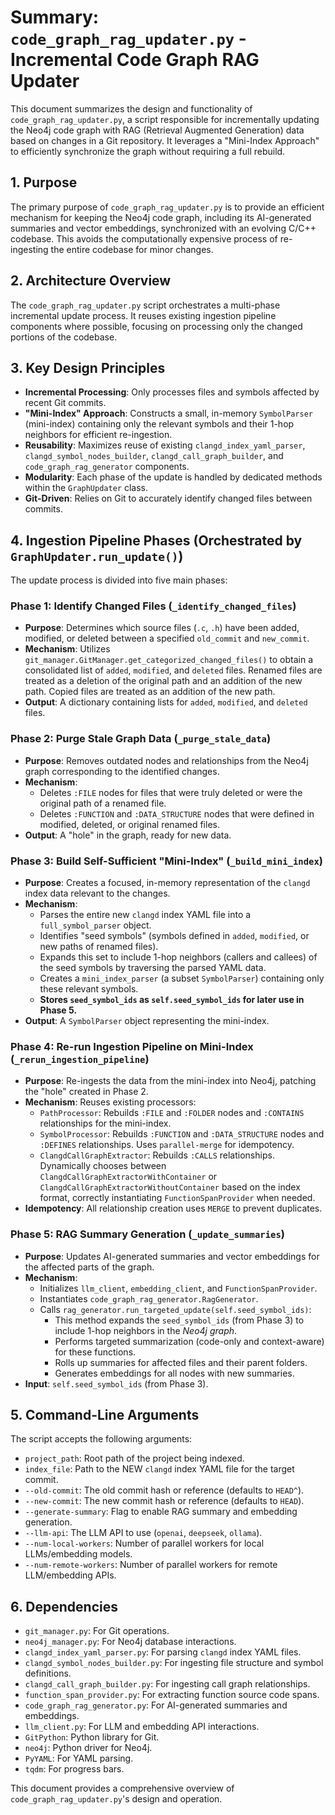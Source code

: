 # Summary: `code_graph_rag_updater.py` - Incremental Code Graph RAG Updater

This document summarizes the design and functionality of `code_graph_rag_updater.py`, a script responsible for incrementally updating the Neo4j code graph with RAG (Retrieval Augmented Generation) data based on changes in a Git repository. It leverages a "Mini-Index Approach" to efficiently synchronize the graph without requiring a full rebuild.

## 1. Purpose

The primary purpose of `code_graph_rag_updater.py` is to provide an efficient mechanism for keeping the Neo4j code graph, including its AI-generated summaries and vector embeddings, synchronized with an evolving C/C++ codebase. This avoids the computationally expensive process of re-ingesting the entire codebase for minor changes.

## 2. Architecture Overview

The `code_graph_rag_updater.py` script orchestrates a multi-phase incremental update process. It reuses existing ingestion pipeline components where possible, focusing on processing only the changed portions of the codebase.

## 3. Key Design Principles

*   **Incremental Processing**: Only processes files and symbols affected by recent Git commits.
*   **"Mini-Index" Approach**: Constructs a small, in-memory `SymbolParser` (mini-index) containing only the relevant symbols and their 1-hop neighbors for efficient re-ingestion.
*   **Reusability**: Maximizes reuse of existing `clangd_index_yaml_parser`, `clangd_symbol_nodes_builder`, `clangd_call_graph_builder`, and `code_graph_rag_generator` components.
*   **Modularity**: Each phase of the update is handled by dedicated methods within the `GraphUpdater` class.
*   **Git-Driven**: Relies on Git to accurately identify changed files between commits.

## 4. Ingestion Pipeline Phases (Orchestrated by `GraphUpdater.run_update()`)

The update process is divided into five main phases:

### Phase 1: Identify Changed Files (`_identify_changed_files`)

*   **Purpose**: Determines which source files (`.c`, `.h`) have been added, modified, or deleted between a specified `old_commit` and `new_commit`.
*   **Mechanism**: Utilizes `git_manager.GitManager.get_categorized_changed_files()` to obtain a consolidated list of `added`, `modified`, and `deleted` files. Renamed files are treated as a deletion of the original path and an addition of the new path. Copied files are treated as an addition of the new path.
*   **Output**: A dictionary containing lists for `added`, `modified`, and `deleted` files.

### Phase 2: Purge Stale Graph Data (`_purge_stale_data`)

*   **Purpose**: Removes outdated nodes and relationships from the Neo4j graph corresponding to the identified changes.
*   **Mechanism**: 
    *   Deletes `:FILE` nodes for files that were truly deleted or were the original path of a renamed file.
    *   Deletes `:FUNCTION` and `:DATA_STRUCTURE` nodes that were defined in modified, deleted, or original renamed files.
*   **Output**: A "hole" in the graph, ready for new data.

### Phase 3: Build Self-Sufficient "Mini-Index" (`_build_mini_index`)

*   **Purpose**: Creates a focused, in-memory representation of the `clangd` index data relevant to the changes.
*   **Mechanism**: 
    *   Parses the entire new `clangd` index YAML file into a `full_symbol_parser` object.
    *   Identifies "seed symbols" (symbols defined in `added`, `modified`, or new paths of renamed files).
    *   Expands this set to include 1-hop neighbors (callers and callees) of the seed symbols by traversing the parsed YAML data.
    *   Creates a `mini_index_parser` (a subset `SymbolParser`) containing only these relevant symbols.
    *   **Stores `seed_symbol_ids` as `self.seed_symbol_ids` for later use in Phase 5.**
*   **Output**: A `SymbolParser` object representing the mini-index.

### Phase 4: Re-run Ingestion Pipeline on Mini-Index (`_rerun_ingestion_pipeline`)

*   **Purpose**: Re-ingests the data from the mini-index into Neo4j, patching the "hole" created in Phase 2.
*   **Mechanism**: Reuses existing processors:
    *   `PathProcessor`: Rebuilds `:FILE` and `:FOLDER` nodes and `:CONTAINS` relationships for the mini-index.
    *   `SymbolProcessor`: Rebuilds `:FUNCTION` and `:DATA_STRUCTURE` nodes and `:DEFINES` relationships. Uses `parallel-merge` for idempotency.
    *   `ClangdCallGraphExtractor`: Rebuilds `:CALLS` relationships. Dynamically chooses between `ClangdCallGraphExtractorWithContainer` or `ClangdCallGraphExtractorWithoutContainer` based on the index format, correctly instantiating `FunctionSpanProvider` when needed.
*   **Idempotency**: All relationship creation uses `MERGE` to prevent duplicates.

### Phase 5: RAG Summary Generation (`_update_summaries`)

*   **Purpose**: Updates AI-generated summaries and vector embeddings for the affected parts of the graph.
*   **Mechanism**: 
    *   Initializes `llm_client`, `embedding_client`, and `FunctionSpanProvider`.
    *   Instantiates `code_graph_rag_generator.RagGenerator`.
    *   Calls `rag_generator.run_targeted_update(self.seed_symbol_ids)`:
        *   This method expands the `seed_symbol_ids` (from Phase 3) to include 1-hop neighbors in the *Neo4j graph*.
        *   Performs targeted summarization (code-only and context-aware) for these functions.
        *   Rolls up summaries for affected files and their parent folders.
        *   Generates embeddings for all nodes with new summaries.
*   **Input**: `self.seed_symbol_ids` (from Phase 3).

## 5. Command-Line Arguments

The script accepts the following arguments:

*   `project_path`: Root path of the project being indexed.
*   `index_file`: Path to the NEW `clangd` index YAML file for the target commit.
*   `--old-commit`: The old commit hash or reference (defaults to `HEAD^`).
*   `--new-commit`: The new commit hash or reference (defaults to `HEAD`).
*   `--generate-summary`: Flag to enable RAG summary and embedding generation.
*   `--llm-api`: The LLM API to use (`openai`, `deepseek`, `ollama`).
*   `--num-local-workers`: Number of parallel workers for local LLMs/embedding models.
*   `--num-remote-workers`: Number of parallel workers for remote LLM/embedding APIs.

## 6. Dependencies

*   `git_manager.py`: For Git operations.
*   `neo4j_manager.py`: For Neo4j database interactions.
*   `clangd_index_yaml_parser.py`: For parsing `clangd` index YAML files.
*   `clangd_symbol_nodes_builder.py`: For ingesting file structure and symbol definitions.
*   `clangd_call_graph_builder.py`: For ingesting call graph relationships.
*   `function_span_provider.py`: For extracting function source code spans.
*   `code_graph_rag_generator.py`: For AI-generated summaries and embeddings.
*   `llm_client.py`: For LLM and embedding API interactions.
*   `GitPython`: Python library for Git.
*   `neo4j`: Python driver for Neo4j.
*   `PyYAML`: For YAML parsing.
*   `tqdm`: For progress bars.

This document provides a comprehensive overview of `code_graph_rag_updater.py`'s design and operation.
